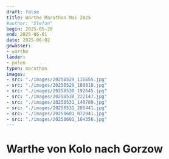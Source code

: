 ```yaml
---
draft: false
title: Warthe Marathon Mai 2025
#author: "Stefan"
begin: 2025-05-28
end: 2025-06-01
date: 2025-06-02
gewässer:
- warthe
länder:
- polen
typen: marathon
images:
- src: "./images/20250529_115655.jpg"
- src: "./images/20250529_180818.jpg"
- src: "./images/20250530_192645.jpg"
- src: "./images/20250530_222147.jpg"
- src: "./images/20250531_140709.jpg"
- src: "./images/20250531_205441.jpg"
- src: "./images/20250601_072041.jpg"
- src: "./images/20250601_164356.jpg"
---
```


# Warthe von Kolo nach Gorzow

